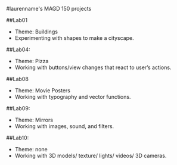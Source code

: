 #laurenname's MAGD 150 projects

##Lab01
-	Theme: Buildings 
-	Experimenting with shapes to make a cityscape.

##Lab04:
-	Theme: Pizza
-	Working with buttons/view changes that react to user’s actions.

##Lab08
-	Theme: Movie Posters
-	Working with typography and vector functions.

##Lab09:
-	Theme: Mirrors
-	Working with images, sound, and filters.  

##Lab10:
-	Theme: none
-	Working with 3D models/ texture/ lights/ videos/ 3D cameras.
